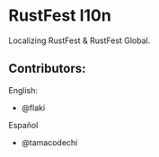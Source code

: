 # RustFest l10n

Localizing RustFest & RustFest Global.

## Contributors:

English:

- @flaki

Español

- @tamacodechi
